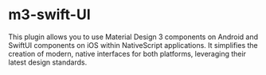 # m3-swift-UI
This plugin allows you to use Material Design 3 components on Android and SwiftUI components on iOS within NativeScript applications. It simplifies the creation of modern, native interfaces for both platforms, leveraging their latest design standards.
